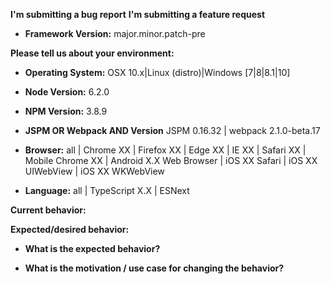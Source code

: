 <!--
BUGS: Please use this template.

SUPPORT REQUESTS/QUESTIONS: If you have a support request or question please
submit them to StackOverflow using the tags amaranth and amaranth-framework
http://stackoverflow.com/questions/tagged/amaranth

Future support requests submitted here will be closed.

The HTML comments below are for your reference, and are not displayed
when your issue is submitted, feel free to leave them.

Choose one of the two headings, delete the other.
-->
**I'm submitting a bug report**
**I'm submitting a feature request**

* **Framework Version:**
major.minor.patch-pre

**Please tell us about your environment:**
* **Operating System:**
OSX 10.x|Linux (distro)|Windows [7|8|8.1|10]

* **Node Version:**
6.2.0
<!--
Minimum supported Node version is latest Node 4.x LTS
run `node -v`
-->

* **NPM Version:**
3.8.9
<!--
Minimum supported NPM version is 3.x
run `npm -v`
-->

* **JSPM OR Webpack AND Version**
JSPM 0.16.32 | webpack 2.1.0-beta.17
<!--
If using JSPM
run `jspm -v`
If using Webpack
run `webpack --help | grep webpack`
-->

* **Browser:**
all | Chrome XX | Firefox XX | Edge XX | IE XX | Safari XX | Mobile Chrome XX | Android X.X Web Browser | iOS XX Safari | iOS XX UIWebView | iOS XX WKWebView

* **Language:**
all | TypeScript X.X | ESNext


**Current behavior:**


**Expected/desired behavior:**
<!--
If the current behavior is a bug, please provide the steps to reproduce and, if possible, a minimal demo of the
problem along with a runnable gist, if possible.
To create a runnable gist, go to https://gist.run/?id=7542e061bc940cde506b&sha=6821c521a6c7bae6f59a36fb8628ecd1032b2d10
Then click "Fork to Public Gist".
Create your gist, then finally click "Update Gist." Include a link to the gist.run below.
-->


* **What is the expected behavior?**


* **What is the motivation / use case for changing the behavior?**
